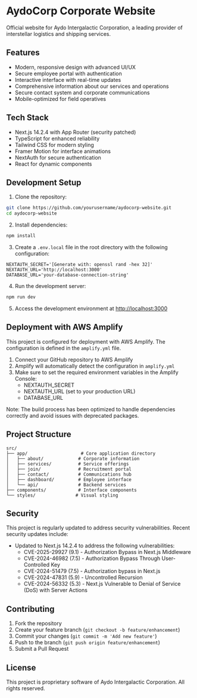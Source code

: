 # AydoCorp Corporate Website

Official website for Aydo Intergalactic Corporation, a leading provider of interstellar logistics and shipping services.

## Features

- Modern, responsive design with advanced UI/UX
- Secure employee portal with authentication
- Interactive interface with real-time updates
- Comprehensive information about our services and operations
- Secure contact system and corporate communications
- Mobile-optimized for field operatives

## Tech Stack

- Next.js 14.2.4 with App Router (security patched)
- TypeScript for enhanced reliability
- Tailwind CSS for modern styling
- Framer Motion for interface animations
- NextAuth for secure authentication
- React for dynamic components

## Development Setup

1. Clone the repository:
```bash
git clone https://github.com/yourusername/aydocorp-website.git
cd aydocorp-website
```

2. Install dependencies:
```bash
npm install
```

3. Create a `.env.local` file in the root directory with the following configuration:
```env
NEXTAUTH_SECRET='[Generate with: openssl rand -hex 32]'
NEXTAUTH_URL='http://localhost:3000'
DATABASE_URL='your-database-connection-string'
```

4. Run the development server:
```bash
npm run dev
```

5. Access the development environment at [http://localhost:3000](http://localhost:3000)

## Deployment with AWS Amplify

This project is configured for deployment with AWS Amplify. The configuration is defined in the `amplify.yml` file.

1. Connect your GitHub repository to AWS Amplify
2. Amplify will automatically detect the configuration in `amplify.yml`
3. Make sure to set the required environment variables in the Amplify Console:
   - NEXTAUTH_SECRET
   - NEXTAUTH_URL (set to your production URL)
   - DATABASE_URL

Note: The build process has been optimized to handle dependencies correctly and avoid issues with deprecated packages.

## Project Structure

```
src/
├── app/                    # Core application directory
│   ├── about/             # Corporate information
│   ├── services/          # Service offerings
│   ├── join/              # Recruitment portal
│   ├── contact/           # Communications hub
│   ├── dashboard/         # Employee interface
│   └── api/               # Backend services
├── components/            # Interface components
└── styles/               # Visual styling
```

## Security

This project is regularly updated to address security vulnerabilities. Recent security updates include:

- Updated to Next.js 14.2.4 to address the following vulnerabilities:
  - CVE-2025-29927 (9.1) - Authorization Bypass in Next.js Middleware
  - CVE-2024-46982 (7.5) - Authorization Bypass Through User-Controlled Key
  - CVE-2024-51479 (7.5) - Authorization bypass in Next.js
  - CVE-2024-47831 (5.9) - Uncontrolled Recursion
  - CVE-2024-56332 (5.3) - Next.js Vulnerable to Denial of Service (DoS) with Server Actions

## Contributing

1. Fork the repository
2. Create your feature branch (`git checkout -b feature/enhancement`)
3. Commit your changes (`git commit -m 'Add new feature'`)
4. Push to the branch (`git push origin feature/enhancement`)
5. Submit a Pull Request

## License

This project is proprietary software of Aydo Intergalactic Corporation. All rights reserved. 
